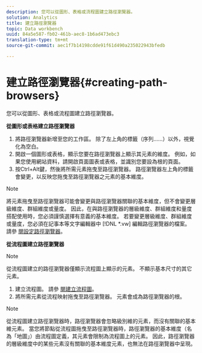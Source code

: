 ```yaml
---
description: 您可以從圖形、表格或流程圖建立路徑瀏覽器。
solution: Analytics
title: 建立路徑瀏覽器
topic: Data workbench
uuid: 84a5e587-fb02-461b-aec8-1b6ad473ebc3
translation-type: tm+mt
source-git-commit: aec1f7b14198cdde91f61d490a235022943bfedb

---
```



# 建立路徑瀏覽器{#creating-path-browsers}

您可以從圖形、表格或流程圖建立路徑瀏覽器。

**從圖形或表格建立路徑瀏覽器**

1. 將路徑瀏覽器新增至您的工作區。 除了左上角的標籤（序列……）以外，視覺化為空白。
1. 開啟一個圖形或表格，顯示您要在路徑瀏覽器上顯示其元素的維度。 例如，如果您使用網站資料，請開啟頁面圖表或表格，並識別您要設為根的頁面。
1. 按Ctrl+Alt鍵，然後將所需元素拖曳至路徑瀏覽器。 路徑瀏覽器左上角的標籤會變更，以反映您拖曳至路徑瀏覽器之元素的基本維度。

>[!NOTE]
>
>將元素拖曳至路徑瀏覽器可能會變更與路徑瀏覽器關聯的基本維度，但不會變更層級維度、群組維度或量度。 因此，在與路徑瀏覽器的層級維度、群組維度和量度搭配使用時，您必須謹慎選擇有意義的基本維度。 若要變更層級維度、群組維度或量度，您必須在記事本等文字編輯器中 [!DNL *.vw] 編輯路徑瀏覽器的檔案。 請參 [閱設定路徑瀏覽器](../../../../home/c-get-started/c-intf-anlys-ftrs/t-config-path-brwsr.md#task-bbb3ddaa140a414f984b697c2b8202a3)。

**從流程圖建立路徑瀏覽器**

>[!NOTE]
>
>從流程圖建立的路徑瀏覽器僅顯示流程圖上顯示的元素。 不顯示基本尺寸的其它元素。

1. 建立流程圖。 請參 [閱建立流程圖](../../../../home/c-get-started/c-analysis-vis/c-proc-maps/c-create-proc-maps.md#concept-daf5b14dae7a442191611b1b9c1122bf)。
1. 將所需元素從流程映射拖曳至路徑瀏覽器。 元素會成為路徑瀏覽器的根。

>[!NOTE]
>
>從流程圖建立路徑瀏覽器時，路徑瀏覽器會忽略級別維的元素，而沒有關聯的基本維元素。 當您將節點從流程圖拖曳至路徑瀏覽器時，路徑瀏覽器的基本維度（名為「地圖」）由流程圖定義，其元素會限制為流程圖上的元素。 因此，路徑瀏覽器的層級維度中的某些元素沒有關聯的基本維度元素，也無法在路徑瀏覽器中呈現。

